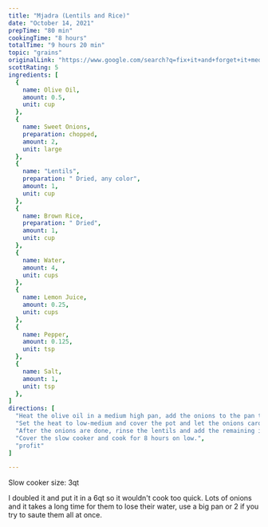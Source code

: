 ```yaml
---
title: "Mjadra (Lentils and Rice)"
date: "October 14, 2021"
prepTime: "80 min" 
cookingTime: "8 hours"
totalTime: "9 hours 20 min"
topic: "grains"
originalLink: "https://www.google.com/search?q=fix+it+and+forget+it+mediterranean+diet+cookbook&oq=fix+it+and+forget+it+medi"
scottRating: 5
ingredients: [
  {
    name: Olive Oil,
    amount: 0.5,
    unit: cup
  },
  {
    name: Sweet Onions,
    preparation: chopped, 
    amount: 2,
    unit: large
  },
  {
    name: "Lentils",
    preparation: " Dried, any color",
    amount: 1,
    unit: cup
  },
  {
    name: Brown Rice,
    preparation: " Dried", 
    amount: 1,
    unit: cup
  },
  {
    name: Water,
    amount: 4,
    unit: cups 
  },
  {
    name: Lemon Juice,
    amount: 0.25,
    unit: cups
  },
  {
    name: Pepper,
    amount: 0.125,
    unit: tsp
  },
  {
    name: Salt,
    amount: 1,
    unit: tsp
  },
]
directions: [
  "Heat the olive oil in a medium high pan, add the onions to the pan to let them brown a bit.",
  "Set the heat to low-medium and cover the pot and let the onions caromalize for 1 hour.",
  "After the onions are done, rinse the lentils and add the remaining ingredients to the pot and stir them around.",
  "Cover the slow cooker and cook for 8 hours on low.",
  "profit"
]

---
```


Slow cooker size: 3qt

I doubled it and put it in a 6qt so it wouldn't cook too quick. Lots of onions and it takes a long time for them to lose their water, use a big pan or 2 if you try to saute them all at once.